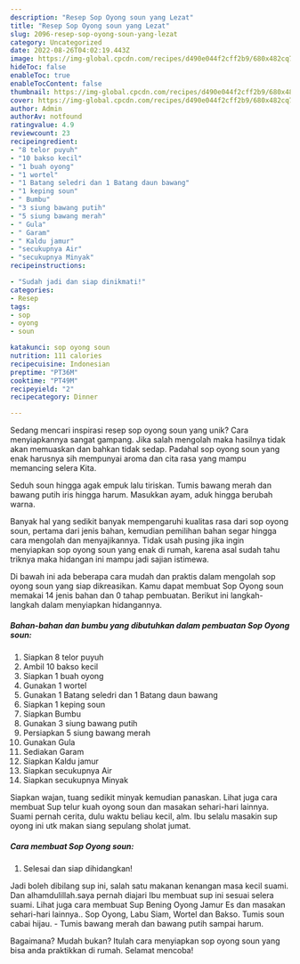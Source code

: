 ```yaml
---
description: "Resep Sop Oyong soun yang Lezat"
title: "Resep Sop Oyong soun yang Lezat"
slug: 2096-resep-sop-oyong-soun-yang-lezat
category: Uncategorized
date: 2022-08-26T04:02:19.443Z
image: https://img-global.cpcdn.com/recipes/d490e044f2cff2b9/680x482cq70/sop-oyong-soun-foto-resep-utama.jpg
hideToc: false
enableToc: true
enableTocContent: false
thumbnail: https://img-global.cpcdn.com/recipes/d490e044f2cff2b9/680x482cq70/sop-oyong-soun-foto-resep-utama.jpg
cover: https://img-global.cpcdn.com/recipes/d490e044f2cff2b9/680x482cq70/sop-oyong-soun-foto-resep-utama.jpg
author: Admin
authorAv: notfound
ratingvalue: 4.9
reviewcount: 23
recipeingredient:
- "8 telor puyuh"
- "10 bakso kecil"
- "1 buah oyong"
- "1 wortel"
- "1 Batang seledri dan 1 Batang daun bawang"
- "1 keping soun"
- " Bumbu"
- "3 siung bawang putih"
- "5 siung bawang merah"
- " Gula"
- " Garam"
- " Kaldu jamur"
- "secukupnya Air"
- "secukupnya Minyak"
recipeinstructions:

- "Sudah jadi dan siap dinikmati!"
categories:
- Resep
tags:
- sop
- oyong
- soun

katakunci: sop oyong soun 
nutrition: 111 calories
recipecuisine: Indonesian
preptime: "PT36M"
cooktime: "PT49M"
recipeyield: "2"
recipecategory: Dinner

---
```





Sedang mencari inspirasi resep sop oyong soun yang unik? Cara menyiapkannya sangat gampang. Jika salah mengolah maka hasilnya tidak akan memuaskan dan bahkan tidak sedap. Padahal sop oyong soun yang enak harusnya sih mempunyai aroma dan cita rasa yang mampu memancing selera Kita.





Seduh soun hingga agak empuk lalu tiriskan. Tumis bawang merah dan bawang putih iris hingga harum. Masukkan ayam, aduk hingga berubah warna.

Banyak hal yang sedikit banyak mempengaruhi kualitas rasa dari sop oyong soun, pertama dari jenis bahan, kemudian pemilihan bahan segar hingga cara mengolah dan menyajikannya. Tidak usah pusing jika ingin menyiapkan sop oyong soun yang enak di rumah, karena asal sudah tahu triknya maka hidangan ini mampu jadi sajian istimewa.






Di bawah ini ada beberapa cara mudah dan praktis dalam mengolah sop oyong soun yang siap dikreasikan. Kamu dapat membuat Sop Oyong soun memakai 14 jenis bahan dan 0 tahap pembuatan. Berikut ini langkah-langkah dalam menyiapkan hidangannya.

<!--inarticleads1-->

##### Bahan-bahan dan bumbu yang dibutuhkan dalam pembuatan Sop Oyong soun:

1. Siapkan 8 telor puyuh
1. Ambil 10 bakso kecil
1. Siapkan 1 buah oyong
1. Gunakan 1 wortel
1. Gunakan 1 Batang seledri dan 1 Batang daun bawang
1. Siapkan 1 keping soun
1. Siapkan  Bumbu
1. Gunakan 3 siung bawang putih
1. Persiapkan 5 siung bawang merah
1. Gunakan  Gula
1. Sediakan  Garam
1. Siapkan  Kaldu jamur
1. Siapkan secukupnya Air
1. Siapkan secukupnya Minyak


Siapkan wajan, tuang sedikit minyak kemudian panaskan. Lihat juga cara membuat Sup telur kuah oyong soun dan masakan sehari-hari lainnya. Suami pernah cerita, dulu waktu beliau kecil, alm. Ibu selalu masakin sup oyong ini utk makan siang sepulang sholat jumat. 

<!--inarticleads2-->

##### Cara membuat Sop Oyong soun:


1. Selesai dan siap dihidangkan!

Jadi boleh dibilang sup ini, salah satu makanan kenangan masa kecil suami. Dan alhamdulillah.saya pernah diajari Ibu membuat sup ini sesuai selera suami. Lihat juga cara membuat Sup Bening Oyong Jamur Es dan masakan sehari-hari lainnya.. Sop Oyong, Labu Siam, Wortel dan Bakso. Tumis soun cabai hijau. - Tumis bawang merah dan bawang putih sampai harum. 

Bagaimana? Mudah bukan? Itulah cara menyiapkan sop oyong soun yang bisa anda praktikkan di rumah. Selamat mencoba!
